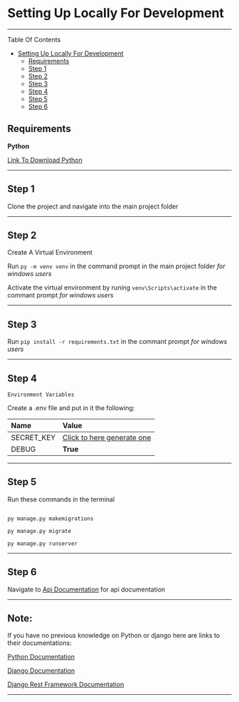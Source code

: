# Setting Up Locally For Development
---

Table Of Contents


- [Setting Up Locally For Development](#setting-up-locally-for-development)
  - [Requirements](#requirements)
  - [Step 1](#step-1)
  - [Step 2](#step-2)
  - [Step 3](#step-3)
  - [Step 4](#step-4)
  - [Step 5](#step-5)
  - [Step 6](#step-6)


## Requirements
    
**Python**

[Link To Download Python](https://www.python.org/downloads/)

---
## Step 1

Clone the project and navigate into the main project  folder 

---

## Step 2

Create A Virtual Environment

Run  `py -m venv venv` in the command prompt in the main project folder *for windows users*

Activate the virtual environment by runing `venv\Scripts\activate` in the commant prompt *for windows users*

---
## Step 3

Run `pip install -r requirements.txt` in the commant prompt *for windows users*

---
## Step 4

    Environment Variables
Create a .env file and put in it the following:

| Name                    | Value                                              |
|:------------------------|:---------------------------------------------------|
| SECRET_KEY              | [Click to here generate one](https://djecrety.ir/) |
| DEBUG                   | **True**                                           |





---
## Step 5

Run these commands in the terminal

```

py manage.py makemigrations

py manage.py migrate

py manage.py runserver

```
---
## Step 6

Navigate to [Api Documentation](http://localhost:8000/) for api documentation

---
## Note:
If you have no previous knowledge on Python or django here are links to their documentations:

[Python Documentation](https://docs.python.org/3/tutorial/index.html)

[Django Documentation](https://docs.djangoproject.com/en/4.1/intro/)

[Django Rest Framework Documentation](https://www.django-rest-framework.org/tutorial/quickstart/)

---